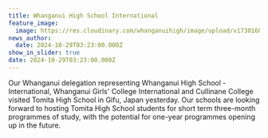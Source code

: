 ```yaml
---
title: Whanganui High School International
feature_image:
  image: https://res.cloudinary.com/whanganuihigh/image/upload/v1730168554/News/mckee.jpg
news_author:
  date: 2024-10-29T03:23:00.000Z
show_in_slider: true
date: 2024-10-29T03:23:00.000Z
---
```

Our Whanganui delegation representing Whanganui High School - International, Whanganui Girls' College International and Cullinane College visited Tomita High School in Gifu, Japan yesterday. Our schools are looking forward to hosting Tomita High School students for short term three-month programmes of study, with the potential for one-year programmes opening up in the future.
